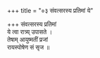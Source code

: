 +++
title = "०३ संवत्सरस्य प्रतिमां ये"

+++
संवत्सरस्य प्रतिमां  
ये त्वा रात्र्य् उपासते ।  
तेषाम् आयुष्मतीं प्रजां  
रायस्पोषेण सं सृज ॥
